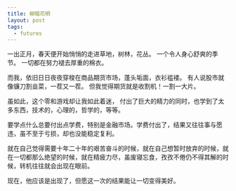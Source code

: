 ```yaml
---
title: 柳暗花明
layout: post
tags:
  - futures
---
```

一出正月，春天便开始悄悄的走进草地，树林，花丛。
一个令人身心舒爽的季节。
一切都在努力褪去厚重的棉衣。

而我，依旧日日夜夜穿梭在商品期货市场，蓬头垢面，衣衫褴褛。
有人说股市就像镰刀割韭菜，一茬又一茬。
但我觉得期货就是收割机！一割一大片。

虽如此，这个零和游戏却让我如此着迷，
付出了巨大的精力的同时，也学到了太多东西，技术的，心理的，哲学的，等等。

要学点什么总要付出点学费，特别是金融市场。学费付出了，结果又往往事与愿违，虽不至于亏损，却也没能稳定复利。

就在自己觉得需要十年二十年的艰苦奋斗的时候，就在自己想暂时放弃的时候，就在一切都那么绝望的时候，就在精疲力尽，虽废寝忘食，孜孜不倦仍不得其解的时候，转机往往就会出现在眼前。

现在，他应该是出现了，但愿这一次的结果能让一切变得美好。